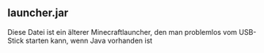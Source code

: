 ## launcher.jar
Diese Datei ist ein älterer Minecraftlauncher, den man problemlos vom USB-Stick starten kann, wenn Java vorhanden ist
